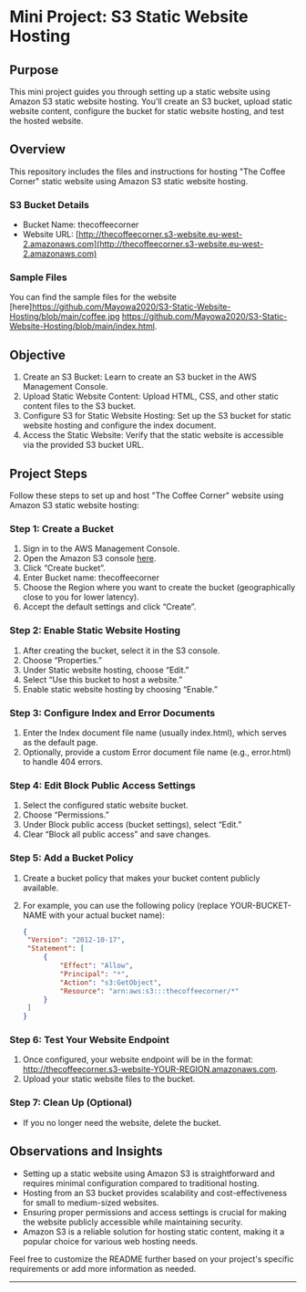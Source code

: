 # Mini Project: S3 Static Website Hosting

## Purpose

This mini project guides you through setting up a static website using Amazon S3 static website hosting. You'll create an S3 bucket, upload static website content, configure the bucket for static website hosting, and test the hosted website.

## Overview

This repository includes the files and instructions for hosting "The Coffee Corner" static website using Amazon S3 static website hosting.

### S3 Bucket Details

- Bucket Name: thecoffeecorner
- Website URL: [http://thecoffeecorner.s3-website.eu-west-2.amazonaws.com](http://thecoffeecorner.s3-website.eu-west-2.amazonaws.com)

### Sample Files

You can find the sample files for the website [here]<https://github.com/Mayowa2020/S3-Static-Website-Hosting/blob/main/coffee.jpg>
<https://github.com/Mayowa2020/S3-Static-Website-Hosting/blob/main/index.html>.

## Objective

1. Create an S3 Bucket: Learn to create an S3 bucket in the AWS Management Console.
2. Upload Static Website Content: Upload HTML, CSS, and other static content files to the S3 bucket.
3. Configure S3 for Static Website Hosting: Set up the S3 bucket for static website hosting and configure the index document.
4. Access the Static Website: Verify that the static website is accessible via the provided S3 bucket URL.

## Project Steps

Follow these steps to set up and host "The Coffee Corner" website using Amazon S3 static website hosting:

### Step 1: Create a Bucket

1. Sign in to the AWS Management Console.
2. Open the Amazon S3 console [here](https://s3.console.aws.amazon.com/s3/home).
3. Click “Create bucket”.
4. Enter Bucket name: thecoffeecorner
5. Choose the Region where you want to create the bucket (geographically close to you for lower latency).
6. Accept the default settings and click “Create”.

### Step 2: Enable Static Website Hosting

1. After creating the bucket, select it in the S3 console.
2. Choose “Properties.”
3. Under Static website hosting, choose “Edit.”
4. Select “Use this bucket to host a website.”
5. Enable static website hosting by choosing “Enable.”

### Step 3: Configure Index and Error Documents

1. Enter the Index document file name (usually index.html), which serves as the default page.
2. Optionally, provide a custom Error document file name (e.g., error.html) to handle 404 errors.

### Step 4: Edit Block Public Access Settings

1. Select the configured static website bucket.
2. Choose “Permissions.”
3. Under Block public access (bucket settings), select “Edit.”
4. Clear “Block all public access” and save changes.

### Step 5: Add a Bucket Policy

1. Create a bucket policy that makes your bucket content publicly available.
2. For example, you can use the following policy (replace YOUR-BUCKET-NAME with your actual bucket name):

   ```json
   {
   	"Version": "2012-10-17",
   	"Statement": [
   		{
   			"Effect": "Allow",
   			"Principal": "*",
   			"Action": "s3:GetObject",
   			"Resource": "arn:aws:s3:::thecoffeecorner/*"
   		}
   	]
   }
   ```

### Step 6: Test Your Website Endpoint

1. Once configured, your website endpoint will be in the format: <http://thecoffeecorner.s3-website-YOUR-REGION.amazonaws.com>.
2. Upload your static website files to the bucket.

### Step 7: Clean Up (Optional)

- If you no longer need the website, delete the bucket.

## Observations and Insights

- Setting up a static website using Amazon S3 is straightforward and requires minimal configuration compared to traditional hosting.
- Hosting from an S3 bucket provides scalability and cost-effectiveness for small to medium-sized websites.
- Ensuring proper permissions and access settings is crucial for making the website publicly accessible while maintaining security.
- Amazon S3 is a reliable solution for hosting static content, making it a popular choice for various web hosting needs.

Feel free to customize the README further based on your project's specific requirements or add more information as needed.

---
